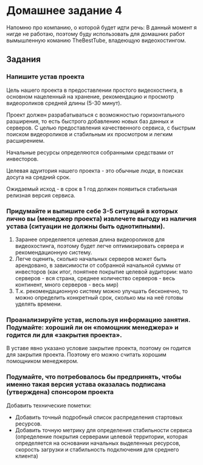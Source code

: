 # Домашнее задание 4

Напомню про компанию, о которой будет идти речь: В данный момент я нигде не работаю, поэтому буду использовать для домашних работ вымышленную команию TheBestTube, владеющую видеохостингом.

## Задания

### Напишите устав проекта

Цель нашего проекта в предоставлении простого видеохостинга, в основном нацеленный на хранение, рекомендацию и просмотр видеороликов средней длины (5-30 минут).

Проект должен разрабатываться с возможностью горизонтального разширения, то есть быстрого добавлению новых баз данных и серверов. С целью предоставления качественного сервиса, с быстрым поиском видеороликов и стабильным их просмотром и легким расширением.

Начальные ресурсы определяются собранными средствами от инвесторов.

Целевая адуитория нашего проекта - это обычные люди, в поисках досуга на средний срок.

Ожидаемый исход - в срок в 1 год должен появиться стабильная релизная версия сервиса.

### Придумайте и выпишите себе 3-5 ситуаций в которых лично вы (менеджер проекта) извлечете выгоду из наличия устава (ситуации не должны быть однотипными).

1. Заранее определяется целевая длина видеороликов для видеохостинга, поэтому будет легче оптимизировать сервера и рекомендационную систему.
1. Легче оценить, сколько начальных серверов может быть арендовано, в зависимости от собранной начальной суммы от инвесторов (как итог, понятнее покрытие целевой аудитории: мало серверов - вся страна, среднее количество серверов - весь континент, много серверов - весь мир)
1. Т.к. рекомендационную систему можно улучшать бесконечно, то можно определить конкретный срок, сколько мы на неё готовы уделять времени.

### Проанализируйте устав, используя информацию занятия. Подумайте: хороший ли он «помощник менеджера» и годится ли для «закрытия проекта».

В уставе явно указано условие закрытие проекта, поэтому он годится для закрытия проекта. Поэтому его можно считать хорошим помощником менеджером.

### Подумайте, что потребовалось бы предпринять, чтобы именно такая версия устава оказалась подписана (утверждена) спонсором проекта

Добавить технические пометки:

* Добавить точный подробный список распределения стартовых ресурсов.
* Добавить точную метрику для определения стабильности сервиса (определение покрытия серверами целевой территории, которая определяется на основании начальных выделенных ресурсов, скорость загрузки и стабильность подключения для среднего клиента)

